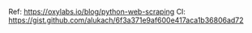 Ref: https://oxylabs.io/blog/python-web-scraping
CI: https://gist.github.com/alukach/6f3a371e9af600e417aca1b36806ad72

